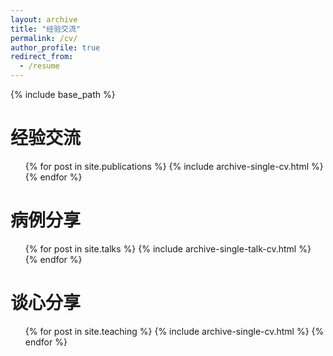 ```yaml
---
layout: archive
title: "经验交流"
permalink: /cv/
author_profile: true
redirect_from:
  - /resume
---
```

{% include base_path %}

经验交流
========

<ul>{% for post in site.publications %}
    {% include archive-single-cv.html %}
  {% endfor %}</ul>

病例分享
========

<ul>{% for post in site.talks %}
    {% include archive-single-talk-cv.html %}
  {% endfor %}</ul>

谈心分享
========

<ul>{% for post in site.teaching %}
    {% include archive-single-cv.html %}
  {% endfor %}</ul>
